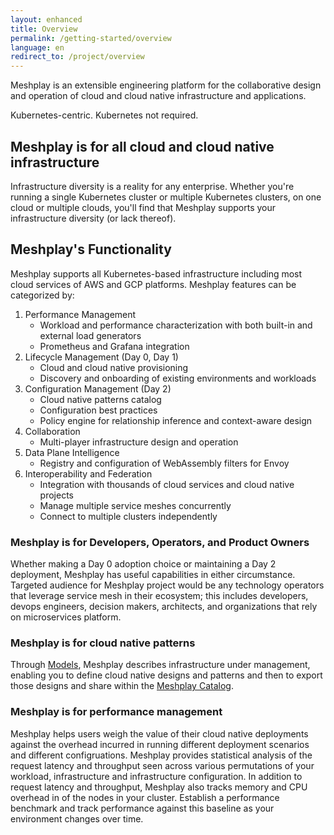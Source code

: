 ```yaml
---
layout: enhanced
title: Overview
permalink: /getting-started/overview
language: en
redirect_to: /project/overview
---
```

Meshplay is an extensible engineering platform for the collaborative design and operation of cloud and cloud native infrastructure and applications.

Kubernetes-centric. Kubernetes not required.

## Meshplay is for all cloud and cloud native infrastructure

Infrastructure diversity is a reality for any enterprise. Whether you're running a single Kubernetes cluster or multiple Kubernetes clusters, on one cloud or multiple clouds, you'll find that Meshplay supports your infrastructure diversity (or lack thereof).

## Meshplay's Functionality

Meshplay supports all Kubernetes-based infrastructure including most cloud services of AWS and GCP platforms. Meshplay features can be categorized by:

1. Performance Management
   - Workload and performance characterization with both built-in and external load generators
   - Prometheus and Grafana integration
1. Lifecycle Management (Day 0, Day 1)
   - Cloud and cloud native provisioning
   - Discovery and onboarding of existing environments and workloads
1. Configuration Management (Day 2)
   - Cloud native patterns catalog
   - Configuration best practices
   - Policy engine for relationship inference and context-aware design
1. Collaboration
   - Multi-player infrastructure design and operation
1. Data Plane Intelligence
   - Registry and configuration of WebAssembly filters for Envoy
1. Interoperability and Federation
   - Integration with thousands of cloud services and cloud native projects
   - Manage multiple service meshes concurrently
   - Connect to multiple clusters independently

### Meshplay is for Developers, Operators, and Product Owners

Whether making a Day 0 adoption choice or maintaining a Day 2 deployment, Meshplay has useful capabilities in either circumstance. Targeted audience for Meshplay project would be any technology operators that leverage service mesh in their ecosystem; this includes developers, devops engineers, decision makers, architects, and organizations that rely on microservices platform.

### Meshplay is for cloud native patterns

Through [Models]({{site.baseurl}}/concepts/logical/models), Meshplay describes infrastructure under management, enabling you to define cloud native designs and patterns and then to export those designs and share within the <a href="https://khulnasoft.com/catalog" target="_self_">Meshplay Catalog</a>.

### Meshplay is for performance management

Meshplay helps users weigh the value of their cloud native deployments against the overhead incurred in running different deployment scenarios and different configruations. Meshplay provides statistical analysis of the request latency and throughput seen across various permutations of your workload, infrastructure and infrastructure configuration. In addition to request latency and throughput, Meshplay also tracks memory and CPU overhead in of the nodes in your cluster. Establish a performance benchmark and track performance against this baseline as your environment changes over time.


